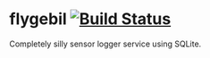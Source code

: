 # flygebil [![Build Status](https://travis-ci.org/skrytebane/flygebil.svg?branch=master)](https://travis-ci.org/skrytebane/flygebil)

Completely silly sensor logger service using SQLite.
